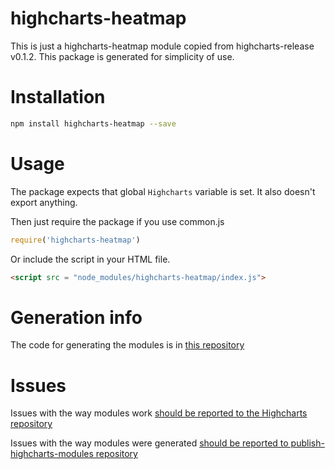 # highcharts-heatmap
This is just a highcharts-heatmap module copied from highcharts-release v0.1.2.
This package is generated for simplicity of use.

# Installation
```bash
npm install highcharts-heatmap --save
```
# Usage
The package expects that global `Highcharts` variable is set.
It also doesn't export anything.

Then just require the package if you use common.js
```javascript
require('highcharts-heatmap')
```

Or include the script in your HTML file.
```html
<script src = "node_modules/highcharts-heatmap/index.js">
```

# Generation info
The code for generating the modules is in [this repository](https://github.com/kirjs/publish-highcharts-modules)

# Issues

Issues with the way modules work [should be reported to the Highcharts repository](https://github.com/highslide-software/highcharts.com/issues)

Issues with the way modules were generated [should be reported to publish-highcharts-modules repository](https://github.com/kirjs/publish-highcharts-modules)



